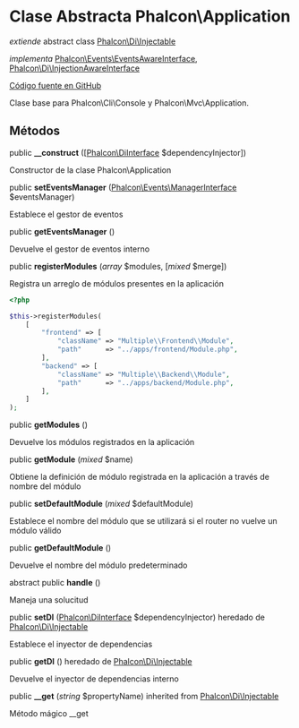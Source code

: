 # Clase Abstracta **Phalcon\\Application**

*extiende* abstract class [Phalcon\Di\Injectable](/en/3.2/api/Phalcon_Di_Injectable)

*implementa* [Phalcon\Events\EventsAwareInterface](/en/3.2/api/Phalcon_Events_EventsAwareInterface), [Phalcon\Di\InjectionAwareInterface](/en/3.2/api/Phalcon_Di_InjectionAwareInterface)

<a href="https://github.com/phalcon/cphalcon/blob/master/phalcon/application.zep" class="btn btn-default btn-sm">Código fuente en GitHub</a>

Clase base para Phalcon\\Cli\\Console y Phalcon\\Mvc\\Application.

## Métodos

public **__construct** ([[Phalcon\DiInterface](/en/3.2/api/Phalcon_DiInterface) $dependencyInjector])

Constructor de la clase Phalcon\\Application

public **setEventsManager** ([Phalcon\Events\ManagerInterface](/en/3.2/api/Phalcon_Events_ManagerInterface) $eventsManager)

Establece el gestor de eventos

public **getEventsManager** ()

Devuelve el gestor de eventos interno

public **registerModules** (*array* $modules, [*mixed* $merge])

Registra un arreglo de módulos presentes en la aplicación

```php
<?php

$this->registerModules(
    [
        "frontend" => [
            "className" => "Multiple\\Frontend\\Module",
            "path"      => "../apps/frontend/Module.php",
        ],
        "backend" => [
            "className" => "Multiple\\Backend\\Module",
            "path"      => "../apps/backend/Module.php",
        ],
    ]
);

```

public **getModules** ()

Devuelve los módulos registrados en la aplicación

public **getModule** (*mixed* $name)

Obtiene la definición de módulo registrada en la aplicación a través de nombre del módulo

public **setDefaultModule** (*mixed* $defaultModule)

Establece el nombre del módulo que se utilizará si el router no vuelve un módulo válido

public **getDefaultModule** ()

Devuelve el nombre del módulo predeterminado

abstract public **handle** ()

Maneja una solucitud

public **setDI** ([Phalcon\DiInterface](/en/3.2/api/Phalcon_DiInterface) $dependencyInjector) heredado de [Phalcon\Di\Injectable](/en/3.2/api/Phalcon_Di_Injectable)

Establece el inyector de dependencias

public **getDI** () heredado de [Phalcon\Di\Injectable](/en/3.2/api/Phalcon_Di_Injectable)

Devuelve el inyector de dependencias interno

public **__get** (*string* $propertyName) inherited from [Phalcon\Di\Injectable](/en/3.2/api/Phalcon_Di_Injectable)

Método mágico __get